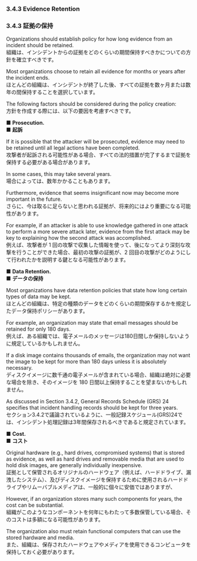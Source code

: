 ### 3.4.3 Evidence Retention 
### 3.4.3 証拠の保持 

Organizations should establish policy for how long evidence from an incident should be retained.  
組織は、インシデントからの証拠をどのくらいの期間保持すべきかについての方針を確立すべきです。  

Most organizations choose to retain all evidence for months or years after the incident ends.  
ほとんどの組織は、インシデントが終了した後、すべての証拠を数ヶ月または数年の間保持することを選択しています。 

The following factors should be considered during the policy creation:  
方針を作成する際には、以下の要因を考慮すべきです。  

■ **Prosecution.**  
■ **起訴**  

If it is possible that the attacker will be prosecuted, evidence may need to be retained until all legal actions have been completed.  
攻撃者が起訴される可能性がある場合、すべての法的措置が完了するまで証拠を保持する必要がある場合があります。  

In some cases, this may take several years.  
場合によっては、数年かかることもあります。  

Furthermore, evidence that seems insignificant now may become more important in the future.  
さらに、今は取るに足らないと思われる証拠が、将来的にはより重要になる可能性があります。  

For example, if an attacker is able to use knowledge gathered in one attack to perform a more severe attack later, evidence from the first attack may be key to explaining how the second attack was accomplished.  
例えば、攻撃者が 1 回の攻撃で収集した情報を使って、後になってより深刻な攻撃を行うことができた場合、最初の攻撃の証拠が、2 回目の攻撃がどのようにして行われたかを説明する鍵となる可能性があります。  

■ **Data Retention.**  
■ **データの保持**  

 Most organizations have data retention policies that state how long certain types of data may be kept.  
 ほとんどの組織は、特定の種類のデータをどのくらいの期間保存するかを規定したデータ保持ポリシーがあります。  

 For example, an organization may state that email messages should be retained for only 180 days.  
 例えば、ある組織では、電子メールのメッセージは180日間しか保持しないように規定しているかもしれません。
 
 If a disk image contains thousands of emails, the organization may not want the image to be kept for more than 180 days unless it is absolutely necessary.  
 ディスクイメージに数千通の電子メールが含まれている場合、組織は絶対に必要な場合を除き、そのイメージを 180 日間以上保持することを望まないかもしれません。  
 
 As discussed in Section 3.4.2, General Records Schedule (GRS) 24 specifies that incident handling records should be kept for three years.  
 セクション3.4.2で議論されているように、一般記録スケジュール(GRS)24では、インシデント処理記録は3年間保存されるべきであると規定されています。  

■ **Cost.**  
■ **コスト**  

 Original hardware (e.g., hard drives, compromised systems) that is stored as evidence, as well as hard drives and removable media that are used to hold disk images, are generally individually inexpensive.  
 証拠として保管されるオリジナルのハードウェア（例えば、ハードドライブ、漏洩したシステム）、及びディスクイメージを保持するために使用されるハードドライブやリムーバブルメディアは、一般的に個々に安価ではありますが、  
 
 However, if an organization stores many such components for years, the cost can be substantial.  
 組織がこのようなコンポーネントを何年にもわたって多数保管している場合、そのコストは多額になる可能性があります。  
 
 The organization also must retain functional computers that can use the stored hardware and media.  
 また、組織は、保存されたハードウェアやメディアを使用できるコンピュータを保持しておく必要があります。  